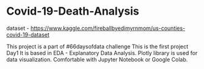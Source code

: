 # Covid-19-Death-Analysis

dataset - https://www.kaggle.com/fireballbyedimyrnmom/us-counties-covid-19-dataset

This project is a part of #66daysofdata challenge 
This is the first project Day1 
It is based in EDA - Explanatory Data Analysis.
Plotly library is used for data visualization.
Comfortable with Jupyter Notebook or Google Colab.
